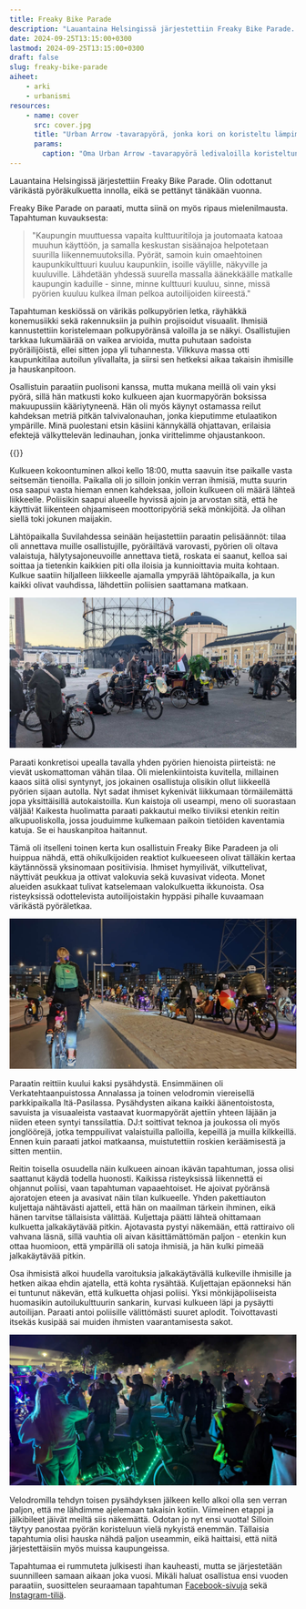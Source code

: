 ```yaml
---
title: Freaky Bike Parade
description: "Lauantaina Helsingissä järjestettiin Freaky Bike Parade. Olin odottanut värikästä pyöräkulkuetta innolla, eikä se pettänyt tänäkään vuonna."
date: 2024-09-25T13:15:00+0300
lastmod: 2024-09-25T13:15:00+0300
draft: false
slug: freaky-bike-parade
aiheet:
    - arki
    - urbanismi
resources:
    - name: cover
      src: cover.jpg
      title: "Urban Arrow -tavarapyörä, jonka kori on koristeltu lämpimän sävyisillä ledivaloilla. Tangon ympärillä on värikäs ledinauha. Taustalla näkyy muitakin väreillä koristeltuja pyöriä."
      params:
        caption: "Oma Urban Arrow -tavarapyörä ledivaloilla koristeltuna."
---
```

Lauantaina Helsingissä järjestettiin Freaky Bike Parade. Olin odottanut värikästä pyöräkulkuetta innolla, eikä se pettänyt tänäkään vuonna.

<!--more-->

Freaky Bike Parade on paraati, mutta siinä on myös ripaus mielenilmausta. Tapahtuman kuvauksesta:

> "Kaupungin muuttuessa vapaita kulttuuritiloja ja joutomaata katoaa muuhun käyttöön, ja samalla keskustan sisäänajoa helpotetaan suurilla liikennemuutoksilla. Pyörät, samoin kuin omaehtoinen kaupunkikulttuuri kuuluu kaupunkiin, isoille väylille, näkyville ja kuuluville. Lähdetään yhdessä suurella massalla äänekkäälle matkalle kaupungin kaduille - sinne, minne kulttuuri kuuluu, sinne, missä pyörien kuuluu kulkea ilman pelkoa autoilijoiden kiireestä."

Tapahtuman keskiössä on värikäs polkupyörien letka, räyhäkkä konemusiikki sekä rakennuksiin ja puihin projisoidut visuaalit. Ihmisiä kannustettiin koristelemaan polkupyöränsä valoilla ja se näkyi. Osallistujien tarkkaa lukumäärää on vaikea arvioida, mutta puhutaan sadoista pyöräilijöistä, ellei sitten jopa yli tuhannesta. Vilkkuva massa otti kaupunkitilaa autoilun ylivallalta, ja siirsi sen hetkeksi aikaa takaisin ihmisille ja hauskanpitoon.

Osallistuin paraatiin puolisoni kanssa, mutta mukana meillä oli vain yksi pyörä, sillä hän matkusti koko kulkueen ajan kuormapyörän boksissa makuupussiin kääriytyneenä. Hän oli myös käynyt ostamassa reilut kahdeksan metriä pitkän talvivalonauhan, jonka kieputimme etulaatikon ympärille. Minä puolestani etsin käsiini kännykällä ohjattavan, erilaisia efektejä välkyttelevän ledinauhan, jonka virittelimme ohjaustankoon.

{{<cover>}}

Kulkueen kokoontuminen alkoi kello 18:00, mutta saavuin itse paikalle vasta seitsemän tienoilla. Paikalla oli jo silloin jonkin verran ihmisiä, mutta suurin osa saapui vasta hieman ennen kahdeksaa, jolloin kulkueen oli määrä lähteä liikkeelle. Poliisikin saapui alueelle hyvissä ajoin ja arvostan sitä, että he käyttivät liikenteen ohjaamiseen moottoripyöriä sekä mönkijöitä. Ja olihan siellä toki jokunen maijakin.

Lähtöpaikalla Suvilahdessa seinään heijastettiin paraatin pelisäännöt: tilaa oli annettava muille osallistujille, pyöräiltävä varovasti, pyörien oli oltava valaistuja, hälytysajoneuvoille annettava tietä, roskata ei saanut, kelloa sai soittaa ja tietenkin kaikkien piti olla iloisia ja kunnioittavia muita kohtaan. Kulkue saatiin hiljalleen liikkeelle ajamalla ympyrää lähtöpaikalla, ja kun kaikki olivat vauhdissa, lähdettiin poliisien saattamana matkaan.

![Kaksi tavarapyöriää. Toisen etulaatikossa on suuri kaiutin ja sen päällä muita audiotarvikkeita. Viereisessä tavarapyörässä on myös suuri kaiutin, mutta sen lisäksi sen kyydissä on DJ-decki. Pyörä on koristeltu korkeilla muovipalmuilla. Pyörien ympärillä häärii ihmisiä.](valmistelu.jpg "Järjestäjät valmistelemassa äänentoistoon tarkoitettuja tavarapyöriä.")

Paraati konkretisoi upealla tavalla yhden pyörien hienoista piirteistä: ne vievät uskomattoman vähän tilaa. Oli mielenkiintoista kuvitella, millainen kaaos siitä olisi syntynyt, jos jokainen osallistuja olisikin ollut liikkeellä pyörien sijaan autolla. Nyt sadat ihmiset kykenivät liikkumaan törmäilemättä jopa yksittäisillä autokaistoilla. Kun kaistoja oli useampi, meno oli suorastaan väljää! Kaikesta huolimatta paraati pakkautui melko tiiviiksi etenkin reitin alkupuoliskolla, jossa jouduimme kulkemaan paikoin tietöiden kaventamia katuja. Se ei hauskanpitoa haitannut.

Tämä oli itselleni toinen kerta kun osallistuin Freaky Bike Paradeen ja oli huippua nähdä, että ohikulkijoiden reaktiot kulkueeseen olivat tälläkin kertaa käytännössä yksinomaan positiivisia. Ihmiset hymyilivät, vilkuttelivat, näyttivät peukkua ja ottivat valokuvia sekä kuvasivat videota. Monet alueiden asukkaat tulivat katselemaan valokulkuetta ikkunoista. Osa risteyksissä odottelevista autoilijoistakin hyppäsi pihalle kuvaamaan värikästä pyöräletkaa.

![Pitkä pyöräparaati liikkumassa ajoratoja pitkin. Osa ihmisistä pitää jalkaa maassa, koska vauhti oli niin hidas.](kulkue.jpg "Kulkue on päässyt matkaan! Alun kapeampien kohtien kanssa touhu meni välillä kävelyksi, mutta eipä paraatilla mikään kiire ollut.")

Paraatin reittiin kuului kaksi pysähdystä. Ensimmäinen oli Verkatehtaanpuistossa Annalassa ja toinen velodromin viereisellä parkkipaikalla Itä-Pasilassa. Pysähdysten aikana kaikki äänentoistosta, savuista ja visuaaleista vastaavat kuormapyörät ajettiin yhteen läjään ja niiden eteen syntyi tanssilattia. DJ:t soittivat teknoa ja joukossa oli myös jonglöörejä, jotka temppuilivat valaistuilla palloilla, kepeillä ja muilla kilkkeillä. Ennen kuin paraati jatkoi matkaansa, muistutettiin roskien keräämisestä ja sitten mentiin.

Reitin toisella osuudella näin kulkueen ainoan ikävän tapahtuman, jossa olisi saattanut käydä todella huonosti. Kaikissa risteyksissä liikennettä ei ohjannut poliisi, vaan tapahtuman vapaaehtoiset. He ajoivat pyöränsä ajoratojen eteen ja avasivat näin tilan kulkueelle. Yhden pakettiauton kuljettaja nähtävästi ajatteli, että hän on maailman tärkein ihminen, eikä hänen tarvitse tällaisista välittää. Kuljettaja päätti lähteä ohittamaan kulkuetta jalkakäytävää pitkin. Ajotavasta pystyi näkemään, että rattiraivo oli vahvana läsnä, sillä vauhtia oli aivan käsittämättömän paljon - etenkin kun ottaa huomioon, että ympärillä oli satoja ihmisiä, ja hän kulki pimeää jalkakäytävää pitkin.

Osa ihmisistä alkoi huudella varoituksia jalkakäytävällä kulkeville ihmisille ja hetken aikaa ehdin ajatella, että kohta rysähtää. Kuljettajan epäonneksi hän ei tuntunut näkevän, että kulkuetta ohjasi poliisi. Yksi mönkijäpoliiseista huomasikin autoilukulttuurin sankarin, kurvasi kulkueen läpi ja pysäytti autoilijan. Paraati antoi poliisille välittömästi suuret aplodit. Toivottavasti itsekäs kusipää sai muiden ihmisten vaarantamisesta sakot.

![Ihmiset tanssimassa parkkipaikalla värivalojen loisteessa ja savukoneen luoman savun keskellä. Kuvan etualalla on myös valoilla koristeltu polkupyörä.](bileet.jpg "Jälkimmäisellä pysähdyksellä velodromin viereinen parkkipaikka muuttui raveiksi.")

Velodromilla tehdyn toisen pysähdyksen jälkeen kello alkoi olla sen verran paljon, että me lähdimme ajelemaan takaisin kotiin.  Viimeinen etappi ja jälkibileet jäivät meiltä siis näkemättä. Odotan jo nyt ensi vuotta! Silloin täytyy panostaa pyörän koristeluun vielä nykyistä enemmän. Tällaisia tapahtumia olisi hauska nähdä paljon useammin, eikä haittaisi, että niitä järjestettäisiin myös muissa kaupungeissa.

Tapahtumaa ei rummuteta julkisesti ihan kauheasti, mutta se järjestetään suunnilleen samaan aikaan joka vuosi. Mikäli haluat osallistua ensi vuoden paraatiin, suosittelen seuraamaan tapahtuman [Facebook-sivuja](https://www.facebook.com/people/Freaky-Bike-Parade/61564230090643/) sekä [Instagram-tiliä](https://www.instagram.com/freakybikeparade/).
